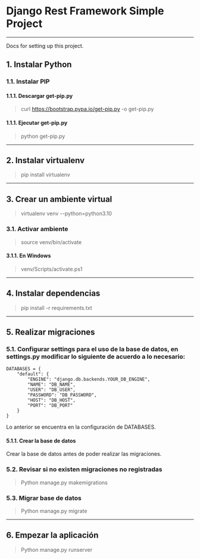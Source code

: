 # Django Rest Framework Simple Project
___
Docs for setting up this project.
## 1. Instalar Python
### 1.1. Instalar PIP
#### 1.1.1. Descargar get-pip.py
> curl https://bootstrap.pypa.io/get-pip.py -o get-pip.py
#### 1.1.1. Ejecutar get-pip.py
> python get-pip.py
___
## 2. Instalar virtualenv
> pip install virtualenv
___
## 3. Crear un ambiente virtual
> virtualenv venv --python=python3.10
### 3.1. Activar ambiente
> source venv/bin/activate
#### 3.1.1. En Windows
> venv/Scripts/activate.ps1
___
## 4. Instalar dependencias
> pip install -r requirements.txt
___
## 5. Realizar migraciones
### 5.1. Configurar settings para el uso de la base de datos, en settings.py modificar lo siguiente de acuerdo a lo necesario:
```djangourlpath
DATABASES = {
    "default": {
        "ENGINE": "django.db.backends.YOUR_DB_ENGINE",
        "NAME": "DB_NAME",
        "USER": "DB_USER",
        "PASSWORD": "DB_PASSWORD",
        "HOST": "DB_HOST",
        "PORT": "DB_PORT"
    }
}
```

Lo anterior se encuentra en la configuración de DATABASES.
#### 5.1.1. Crear la base de datos
Crear la base de datos antes de poder realizar las migraciones.  
### 5.2. Revisar si no existen migraciones no registradas
> Python manage.py makemigrations
### 5.3. Migrar base de datos
> Python manage.py migrate
___
## 6. Empezar la aplicación
> Python manage.py runserver